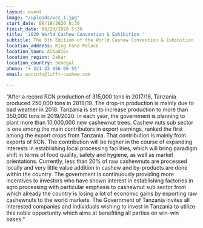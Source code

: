 ```yaml
---
layout: event
image: "/uploads/wcc_1.jpg"
start_date: 08/18/2020 8:30
finish_date: 08/20/2020 5:30
title: '2020 World Cashew Convention & Exhibition '
subtitle: The 5th Edition of the World Cashew Convention & Exhibition
location_address: King Fahd Palace
location_town: Almadies
location_region: Dakar
location_country: Senegal
phone: "+ 221 33 856 66 55"
email: wccinfo@lifft-cashew.com

---
```

“After a record RCN production of 315,000 tons in 2017/18, Tanzania produced 250,000 tons in 2018/19. The drop-in production is mainly due to bad weather in 2018. Tanzania is set to increase production to more than 350,000 tons in 2019/2020. In each year, the government is planning to plant more than 10,000,000 new cashewnut trees. Cashew nuts sub sector is one among the main contributors in export earnings, ranked the first among the export crops from Tanzania. That contribution is mainly from exports of RCN. The contribution will be higher in the course of expanding interests in establishing local processing facilities, which will bring paradigm shift in terms of food quality, safety and hygiene, as well as market orientations. Currently, less than 20% of raw cashewnuts are processed locally and very little value addition in cashew and by-products are done within the country. The government is continuously providing more incentives to investors who have shown interest in establishing factories in agro processing with particular emphasis to cashewnut sub sector from which already the country is losing a lot of economic gains by exporting raw cashewnuts to the world markets. The Government of Tanzania invites all interested companies and individuals wishing to invest in Tanzania to utilize this noble opportunity which aims at benefiting all parties on win-win bases.”